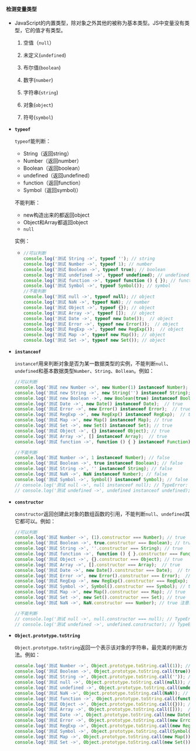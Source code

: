 #### 检测变量类型

- JavaScript的内置类型，除对象之外其他的被称为基本类型。JS中变量没有类型，它的值才有类型。

  1. 空值（`null`）

  2. 未定义(`undefined`)

  3. 布尔值(`boolean`)

  4. 数字(`number`)

  5. 字符串(`string`)

  6. 对象(`object`)

  7. 符号(`symbol`)

- **`typeof`**

  `typeof`能判断：

  - String（返回string）
  - Number（返回number）
  - Boolean（返回boolean）
  - undefined（返回undefined）
  - function（返回function）
  - Symbol（返回symbol)）

  不能判断：

  - new构造出来的都返回object
  - Object和Array都返回object
  - `null`

  实例：

  - ```javascript
    //可以判断
    console.log('测试 String ->', typeof ''); // string
    console.log('测试 Number ->', typeof 1); // number
    console.log('测试 Boolean ->', typeof true); // boolean
    console.log('测试 undefined ->', typeof undefined); // undefined
    console.log('测试 function ->', typeof function () { }); // function
    console.log('测试 Symbol ->', typeof Symbol()); // symbol
    //不能判断
    console.log('测试 null ->', typeof null); // object
    console.log('测试 NaN ->', typeof NaN); // number
    console.log('测试 Object ->', typeof {}); // object
    console.log('测试 Array ->', typeof []);  // object
    console.log('测试 Date ->', typeof new Date());  // object
    console.log('测试 Error ->', typeof new Error());  // object
    console.log('测试 RegExp ->', typeof new RegExp());  // object
    console.log('测试 Map ->', typeof new Map()); // object
    console.log('测试 Set ->', typeof new Set()); // object
    ```

- **`instanceof`**

  `instancef`用来判断对象是否为某一数据类型的实例，不能判断`null`、`undefined`和基本数据类型`Number`、`String`、`Bollean`。例如：

  ```javascript
  //可以判断
  console.log('测试 new Number ->', new Number(1) instanceof Number); // true
  console.log('测试 new String ->', new String('') instanceof String); // true
  console.log('测试 new Boolean ->', new Boolean(true) instanceof Boolean); // true
  console.log('测试 Date ->', new Date() instanceof Date);  // true
  console.log('测试 Error ->', new Error() instanceof Error);  // true
  console.log('测试 RegExp ->', new RegExp() instanceof RegExp);  // true
  console.log('测试 Map ->', new Map() instanceof Map); // true
  console.log('测试 Set ->', new Set() instanceof Set); // true
  console.log('测试 Object ->', {} instanceof Object); // true
  console.log('测试 Array ->', [] instanceof Array);  // true
  console.log('测试 function ->', function () { } instanceof Function); // true
  
  //不能判断
  console.log('测试 Number ->', 1 instanceof Number); // false
  console.log('测试 Boolean ->', true instanceof Boolean); // false
  console.log('测试 String ->', '' instanceof String); // false
  console.log('测试 NaN ->', NaN instanceof Number); // false
  console.log('测试 Symbol ->', Symbol() instanceof Symbol); // false
  // console.log('测试 null ->', null instanceof null); // TypeError: Cannot read property 'constructor' of null
  // console.log('测试 undefined ->', undefined instanceof undefined); // TypeError: Cannot read property 'constructor' of undefined
  ```

- **`constructor`**

  `constructor`返回创建此对象的数组函数的引用，不能判断`null`、`undefined`其它都可以。例如：

  ```javascript
  //可以判断
  console.log('测试 Number ->', (1).constructor === Number); // true
  console.log('测试 Boolean ->', true.constructor === Boolean); // true
  console.log('测试 String ->', ''.constructor === String); // true
  console.log('测试 function ->', function () { }.constructor === Function); // true
  console.log('测试 Object ->', {}.constructor === Object); // true
  console.log('测试 Array ->', [].constructor === Array);  // true
  console.log('测试 Date ->', new Date().constructor === Date);  // true
  console.log('测试 Error ->', new Error().constructor === Error);  // true
  console.log('测试 RegExp ->', new RegExp().constructor === RegExp);  // true
  console.log('测试 Symbol ->', Symbol().constructor === Symbol); // true
  console.log('测试 Map ->', new Map().constructor === Map); // true
  console.log('测试 Set ->', new Set().constructor === Set); // true
  console.log('测试 NaN ->', NaN.constructor === Number); // true 注意:NaN和infinity一样是Number类型的一个特殊值
  
  //不能判断
  // console.log('测试 null ->', null.constructor === null); // TypeError: Cannot read property 'constructor' of null
  // console.log('测试 undefined ->', undefined.constructor); // TypeError: Cannot read property 'constructor' of undefined
  ```

- **`Object.prototype.toString`**

  `Object.prototype.toString`返回一个表示该对象的字符串，最完美的判断方法。例如：

  ```javascript
  console.log('测试 Number ->', Object.prototype.toString.call(1)); // [object Number]
  console.log('测试 Boolean ->', Object.prototype.toString.call(true)); // [object Boolean]
  console.log('测试 String ->', Object.prototype.toString.call('')); // [object String]
  console.log('测试 null ->', Object.prototype.toString.call(null)); // [object Null]
  console.log('测试 undefined ->', Object.prototype.toString.call(undefined)); // [object Undefined]
  console.log('测试 NaN ->', Object.prototype.toString.call(NaN)); // [object Number]
  console.log('测试 function ->', Object.prototype.toString.call(function () { })); // [object Function]
  console.log('测试 Object ->', Object.prototype.toString.call({})); // [object Object]
  console.log('测试 Array ->', Object.prototype.toString.call([]));  // [object Array]
  console.log('测试 Date ->', Object.prototype.toString.call(new Date()));  // [object Date]
  console.log('测试 Error ->', Object.prototype.toString.call(new Error()));  // [object Error]
  console.log('测试 RegExp ->', Object.prototype.toString.call(new RegExp()));  // [object RegExp]
  console.log('测试 Symbol ->', Object.prototype.toString.call(Symbol())); // [object Symbol]
  console.log('测试 Map ->', Object.prototype.toString.call(new Map())); // [object Map]
  console.log('测试 Set ->', Object.prototype.toString.call(new Set())); // [object Set]
  ```